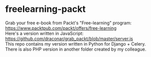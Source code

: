# freelearning-packt
Grab your free e-book from Packt's "Free-learning" program: https://www.packtpub.com/packt/offers/free-learning<br/>
Here's a version written in JavaScript: https://github.com/draconar/grab_packt/blob/master/server.js<br/>
This repo contains my version written in Python for Django + Celery.<br/>
There is also PHP version in another folder created by my colleague.
